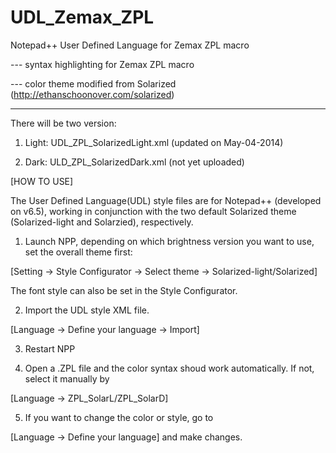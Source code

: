 UDL_Zemax_ZPL
=============

Notepad++ User Defined Language for Zemax ZPL macro

  --- syntax highlighting for Zemax ZPL macro

  --- color theme modified from Solarized (http://ethanschoonover.com/solarized)

  --- 

There will be two version:

1. Light: UDL_ZPL_SolarizedLight.xml  (updated on May-04-2014)

2. Dark:  ULD_ZPL_SolarizedDark.xml   (not yet uploaded)

[HOW TO USE]

The User Defined Language(UDL) style files are for Notepad++ (developed on v6.5), working in conjunction with the two default Solarized theme (Solarized-light and Solarzied), respectively.

1. Launch NPP, depending on which brightness version you want to use, set the overall theme first:

  [Setting -> Style Configurator -> Select theme -> Solarized-light/Solarized]

  The font style can also be set in the Style Configurator.

2. Import the UDL style XML file.

  [Language -> Define your language -> Import]

3. Restart NPP

4. Open a .ZPL file and the color syntax shoud work automatically. If not, select it manually by

  [Language -> ZPL_SolarL/ZPL_SolarD]

5. If you want to change the color or style, go to

  [Language -> Define your language] and make changes.
